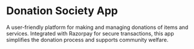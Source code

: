 # Donation Society App

A user-friendly platform for making and managing donations of items and services. Integrated with Razorpay for secure transactions, this app simplifies the donation process and supports community welfare.

